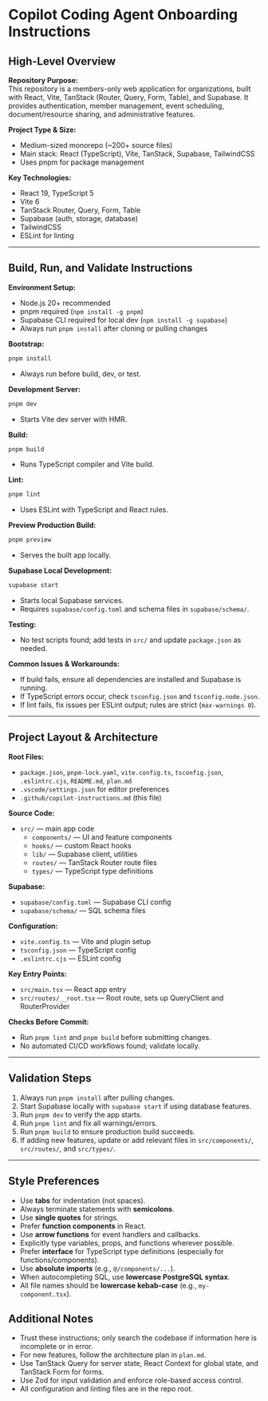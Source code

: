 # Copilot Coding Agent Onboarding Instructions

## High-Level Overview

**Repository Purpose:**  
This repository is a members-only web application for organizations, built with React, Vite, TanStack (Router, Query, Form, Table), and Supabase. It provides authentication, member management, event scheduling, document/resource sharing, and administrative features.

**Project Type & Size:**

- Medium-sized monorepo (~200+ source files)
- Main stack: React (TypeScript), Vite, TanStack, Supabase, TailwindCSS
- Uses pnpm for package management

**Key Technologies:**

- React 19, TypeScript 5
- Vite 6
- TanStack Router, Query, Form, Table
- Supabase (auth, storage, database)
- TailwindCSS
- ESLint for linting

---

## Build, Run, and Validate Instructions

**Environment Setup:**

- Node.js 20+ recommended
- pnpm required (`npm install -g pnpm`)
- Supabase CLI required for local dev (`npm install -g supabase`)
- Always run `pnpm install` after cloning or pulling changes

**Bootstrap:**

```sh
pnpm install
```

- Always run before build, dev, or test.

**Development Server:**

```sh
pnpm dev
```

- Starts Vite dev server with HMR.

**Build:**

```sh
pnpm build
```

- Runs TypeScript compiler and Vite build.

**Lint:**

```sh
pnpm lint
```

- Uses ESLint with TypeScript and React rules.

**Preview Production Build:**

```sh
pnpm preview
```

- Serves the built app locally.

**Supabase Local Development:**

```sh
supabase start
```

- Starts local Supabase services.
- Requires `supabase/config.toml` and schema files in `supabase/schema/`.

**Testing:**

- No test scripts found; add tests in `src/` and update `package.json` as needed.

**Common Issues & Workarounds:**

- If build fails, ensure all dependencies are installed and Supabase is running.
- If TypeScript errors occur, check `tsconfig.json` and `tsconfig.node.json`.
- If lint fails, fix issues per ESLint output; rules are strict (`max-warnings 0`).

---

## Project Layout & Architecture

**Root Files:**

- `package.json`, `pnpm-lock.yaml`, `vite.config.ts`, `tsconfig.json`, `.eslintrc.cjs`, `README.md`, `plan.md`
- `.vscode/settings.json` for editor preferences
- `.github/copilot-instructions.md` (this file)

**Source Code:**

- `src/` — main app code
  - `components/` — UI and feature components
  - `hooks/` — custom React hooks
  - `lib/` — Supabase client, utilities
  - `routes/` — TanStack Router route files
  - `types/` — TypeScript type definitions

**Supabase:**

- `supabase/config.toml` — Supabase CLI config
- `supabase/schema/` — SQL schema files

**Configuration:**

- `vite.config.ts` — Vite and plugin setup
- `tsconfig.json` — TypeScript config
- `.eslintrc.cjs` — ESLint config

**Key Entry Points:**

- `src/main.tsx` — React app entry
- `src/routes/__root.tsx` — Root route, sets up QueryClient and RouterProvider

**Checks Before Commit:**

- Run `pnpm lint` and `pnpm build` before submitting changes.
- No automated CI/CD workflows found; validate locally.

---

## Validation Steps

1. Always run `pnpm install` after pulling changes.
2. Start Supabase locally with `supabase start` if using database features.
3. Run `pnpm dev` to verify the app starts.
4. Run `pnpm lint` and fix all warnings/errors.
5. Run `pnpm build` to ensure production build succeeds.
6. If adding new features, update or add relevant files in `src/components/`, `src/routes/`, and `src/types/`.

---

## Style Preferences

- Use **tabs** for indentation (not spaces).
- Always terminate statements with **semicolons**.
- Use **single quotes** for strings.
- Prefer **function components** in React.
- Use **arrow functions** for event handlers and callbacks.
- Explicitly type variables, props, and functions wherever possible.
- Prefer **interface** for TypeScript type definitions (especially for functions/components).
- Use **absolute imports** (e.g., `@/components/...`).
- When autocompleting SQL, use **lowercase PostgreSQL syntax**.
- All file names should be **lowercase kebab-case** (e.g., `my-component.tsx`).

## Additional Notes

- Trust these instructions; only search the codebase if information here is incomplete or in error.
- For new features, follow the architecture plan in `plan.md`.
- Use TanStack Query for server state, React Context for global state, and TanStack Form for forms.
- Use Zod for input validation and enforce role-based access control.
- All configuration and linting files are in the repo root.
